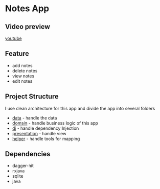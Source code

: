 # Notes App

## Video preview

[youtube](https://youtube.com/shorts/_lgGd3VfE60)

## Feature

- add notes
- delete notes
- view notes
- edit notes

## Project Structure

I use clean architecture for this app and divide the app into several folders

- [data](https://github.com/bakharaalief/notesapp/tree/main/app/src/main/java/com/bakhdev/notesapp/data) - handle the data
- [domain](https://github.com/bakharaalief/notesapp/tree/main/app/src/main/java/com/bakhdev/notesapp/domain) - handle business logic of this app
- [di](https://github.com/bakharaalief/notesapp/tree/main/app/src/main/java/com/bakhdev/notesapp/di) - handle dependency Injection
- [presentation](https://github.com/bakharaalief/notesapp/tree/main/app/src/main/java/com/bakhdev/notesapp/presentation) - handle view
- [helper](https://github.com/bakharaalief/notesapp/tree/main/app/src/main/java/com/bakhdev/notesapp/helper) - handle tools for mapping

## Dependencies

- dagger-hit
- rxjava
- sqlite
- java
